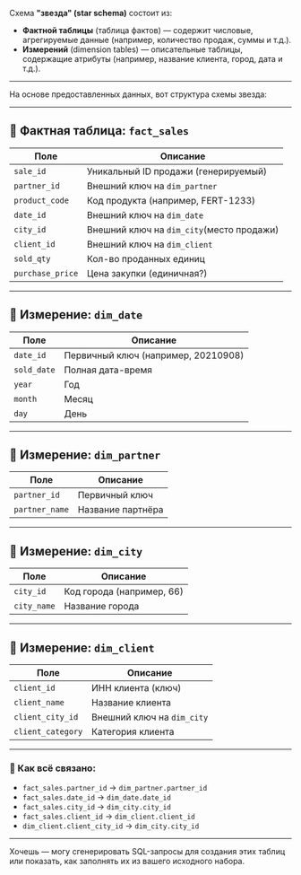 Схема **"звезда" (star schema)** состоит из:

* **Фактной таблицы** (таблица фактов) — содержит числовые, агрегируемые данные (например, количество продаж, суммы и т.д.).
* **Измерений** (dimension tables) — описательные таблицы, содержащие атрибуты (например, название клиента, город, дата и т.д.).

---

На основе предоставленных данных, вот структура схемы звезда:

---

## 🧮 Фактная таблица: `fact_sales`

| Поле           | Описание                                                     |
| ------------------ | -------------------------------------------------------------------- |
| `sale_id`        | Уникальный ID продажи (генерируемый)    |
| `partner_id`     | Внешний ключ на `dim_partner`                         |
| `product_code`   | Код продукта (например, FERT-1233)                |
| `date_id`        | Внешний ключ на `dim_date`                            |
| `city_id`        | Внешний ключ на `dim_city`(место продажи) |
| `client_id`      | Внешний ключ на `dim_client`                          |
| `sold_qty`       | Кол-во проданных единиц                          |
| `purchase_price` | Цена закупки (единичная?)                        |

---

## 📅 Измерение: `dim_date`

| Поле      | Описание                                         |
| ------------- | -------------------------------------------------------- |
| `date_id`   | Первичный ключ (например, 20210908) |
| `sold_date` | Полная дата-время                         |
| `year`      | Год                                                   |
| `month`     | Месяц                                               |
| `day`       | День                                                 |

---

## 🧑 Измерение: `dim_partner`

| Поле         | Описание                  |
| ---------------- | --------------------------------- |
| `partner_id`   | Первичный ключ       |
| `partner_name` | Название партнёра |

---

## 🌆 Измерение: `dim_city`

| Поле      | Описание                           |
| ------------- | ------------------------------------------ |
| `city_id`   | Код города (например, 66) |
| `city_name` | Название города              |

---

## 👥 Измерение: `dim_client`

| Поле            | Описание                          |
| ------------------- | ----------------------------------------- |
| `client_id`       | ИНН клиента (ключ)          |
| `client_name`     | Название клиента           |
| `client_city_id`  | Внешний ключ на `dim_city` |
| `client_category` | Категория клиента         |

---

### 🧩 Как всё связано:

* `fact_sales.partner_id` → `dim_partner.partner_id`
* `fact_sales.date_id` → `dim_date.date_id`
* `fact_sales.city_id` → `dim_city.city_id`
* `fact_sales.client_id` → `dim_client.client_id`
* `dim_client.client_city_id` → `dim_city.city_id`

---

Хочешь — могу сгенерировать SQL-запросы для создания этих таблиц или показать, как заполнять их из вашего исходного набора.
